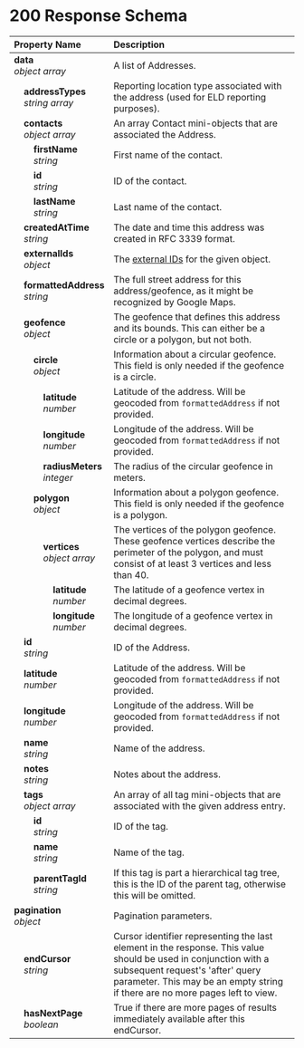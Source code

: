 # 200 Response Schema
| Property Name | Description |
| :------------ | :---------- |
| **data**<br/>_object array_ | A list of Addresses. |
| **&nbsp;&nbsp;&nbsp;&nbsp;addressTypes**<br/>_&nbsp;&nbsp;&nbsp;&nbsp;string array_ | Reporting location type associated with the address (used for ELD reporting purposes). |
| **&nbsp;&nbsp;&nbsp;&nbsp;contacts**<br/>_&nbsp;&nbsp;&nbsp;&nbsp;object array_ | An array Contact mini-objects that are associated the Address. |
| **&nbsp;&nbsp;&nbsp;&nbsp;&nbsp;&nbsp;&nbsp;&nbsp;firstName**<br/>_&nbsp;&nbsp;&nbsp;&nbsp;&nbsp;&nbsp;&nbsp;&nbsp;string_ | First name of the contact. |
| **&nbsp;&nbsp;&nbsp;&nbsp;&nbsp;&nbsp;&nbsp;&nbsp;id**<br/>_&nbsp;&nbsp;&nbsp;&nbsp;&nbsp;&nbsp;&nbsp;&nbsp;string_ | ID of the contact. |
| **&nbsp;&nbsp;&nbsp;&nbsp;&nbsp;&nbsp;&nbsp;&nbsp;lastName**<br/>_&nbsp;&nbsp;&nbsp;&nbsp;&nbsp;&nbsp;&nbsp;&nbsp;string_ | Last name of the contact. |
| **&nbsp;&nbsp;&nbsp;&nbsp;createdAtTime**<br/>_&nbsp;&nbsp;&nbsp;&nbsp;string_ | The date and time this address was created in RFC 3339 format. |
| **&nbsp;&nbsp;&nbsp;&nbsp;externalIds**<br/>_&nbsp;&nbsp;&nbsp;&nbsp;object_ | The [external IDs](https://developers.samsara.com/docs/external-ids) for the given object. |
| **&nbsp;&nbsp;&nbsp;&nbsp;formattedAddress**<br/>_&nbsp;&nbsp;&nbsp;&nbsp;string_ | The full street address for this address/geofence, as it might be recognized by Google Maps. |
| **&nbsp;&nbsp;&nbsp;&nbsp;geofence**<br/>_&nbsp;&nbsp;&nbsp;&nbsp;object_ | The geofence that defines this address and its bounds. This can either be a circle or a polygon, but not both. |
| **&nbsp;&nbsp;&nbsp;&nbsp;&nbsp;&nbsp;&nbsp;&nbsp;circle**<br/>_&nbsp;&nbsp;&nbsp;&nbsp;&nbsp;&nbsp;&nbsp;&nbsp;object_ | Information about a circular geofence. This field is only needed if the geofence is a circle. |
| **&nbsp;&nbsp;&nbsp;&nbsp;&nbsp;&nbsp;&nbsp;&nbsp;&nbsp;&nbsp;&nbsp;&nbsp;latitude**<br/>_&nbsp;&nbsp;&nbsp;&nbsp;&nbsp;&nbsp;&nbsp;&nbsp;&nbsp;&nbsp;&nbsp;&nbsp;number_ | Latitude of the address. Will be geocoded from `formattedAddress` if not provided. |
| **&nbsp;&nbsp;&nbsp;&nbsp;&nbsp;&nbsp;&nbsp;&nbsp;&nbsp;&nbsp;&nbsp;&nbsp;longitude**<br/>_&nbsp;&nbsp;&nbsp;&nbsp;&nbsp;&nbsp;&nbsp;&nbsp;&nbsp;&nbsp;&nbsp;&nbsp;number_ | Longitude of the address. Will be geocoded from `formattedAddress` if not provided. |
| **&nbsp;&nbsp;&nbsp;&nbsp;&nbsp;&nbsp;&nbsp;&nbsp;&nbsp;&nbsp;&nbsp;&nbsp;radiusMeters**<br/>_&nbsp;&nbsp;&nbsp;&nbsp;&nbsp;&nbsp;&nbsp;&nbsp;&nbsp;&nbsp;&nbsp;&nbsp;integer_ | The radius of the circular geofence in meters. |
| **&nbsp;&nbsp;&nbsp;&nbsp;&nbsp;&nbsp;&nbsp;&nbsp;polygon**<br/>_&nbsp;&nbsp;&nbsp;&nbsp;&nbsp;&nbsp;&nbsp;&nbsp;object_ | Information about a polygon geofence. This field is only needed if the geofence is a polygon. |
| **&nbsp;&nbsp;&nbsp;&nbsp;&nbsp;&nbsp;&nbsp;&nbsp;&nbsp;&nbsp;&nbsp;&nbsp;vertices**<br/>_&nbsp;&nbsp;&nbsp;&nbsp;&nbsp;&nbsp;&nbsp;&nbsp;&nbsp;&nbsp;&nbsp;&nbsp;object array_ | The vertices of the polygon geofence. These geofence vertices describe the perimeter of the polygon, and must consist of at least 3 vertices and less than 40. |
| **&nbsp;&nbsp;&nbsp;&nbsp;&nbsp;&nbsp;&nbsp;&nbsp;&nbsp;&nbsp;&nbsp;&nbsp;&nbsp;&nbsp;&nbsp;&nbsp;latitude**<br/>_&nbsp;&nbsp;&nbsp;&nbsp;&nbsp;&nbsp;&nbsp;&nbsp;&nbsp;&nbsp;&nbsp;&nbsp;&nbsp;&nbsp;&nbsp;&nbsp;number_ | The latitude of a geofence vertex in decimal degrees. |
| **&nbsp;&nbsp;&nbsp;&nbsp;&nbsp;&nbsp;&nbsp;&nbsp;&nbsp;&nbsp;&nbsp;&nbsp;&nbsp;&nbsp;&nbsp;&nbsp;longitude**<br/>_&nbsp;&nbsp;&nbsp;&nbsp;&nbsp;&nbsp;&nbsp;&nbsp;&nbsp;&nbsp;&nbsp;&nbsp;&nbsp;&nbsp;&nbsp;&nbsp;number_ | The longitude of a geofence vertex in decimal degrees. |
| **&nbsp;&nbsp;&nbsp;&nbsp;id**<br/>_&nbsp;&nbsp;&nbsp;&nbsp;string_ | ID of the Address. |
| **&nbsp;&nbsp;&nbsp;&nbsp;latitude**<br/>_&nbsp;&nbsp;&nbsp;&nbsp;number_ | Latitude of the address. Will be geocoded from `formattedAddress` if not provided. |
| **&nbsp;&nbsp;&nbsp;&nbsp;longitude**<br/>_&nbsp;&nbsp;&nbsp;&nbsp;number_ | Longitude of the address. Will be geocoded from `formattedAddress` if not provided. |
| **&nbsp;&nbsp;&nbsp;&nbsp;name**<br/>_&nbsp;&nbsp;&nbsp;&nbsp;string_ | Name of the address. |
| **&nbsp;&nbsp;&nbsp;&nbsp;notes**<br/>_&nbsp;&nbsp;&nbsp;&nbsp;string_ | Notes about the address. |
| **&nbsp;&nbsp;&nbsp;&nbsp;tags**<br/>_&nbsp;&nbsp;&nbsp;&nbsp;object array_ | An array of all tag mini-objects that are associated with the given address entry. |
| **&nbsp;&nbsp;&nbsp;&nbsp;&nbsp;&nbsp;&nbsp;&nbsp;id**<br/>_&nbsp;&nbsp;&nbsp;&nbsp;&nbsp;&nbsp;&nbsp;&nbsp;string_ | ID of the tag. |
| **&nbsp;&nbsp;&nbsp;&nbsp;&nbsp;&nbsp;&nbsp;&nbsp;name**<br/>_&nbsp;&nbsp;&nbsp;&nbsp;&nbsp;&nbsp;&nbsp;&nbsp;string_ | Name of the tag. |
| **&nbsp;&nbsp;&nbsp;&nbsp;&nbsp;&nbsp;&nbsp;&nbsp;parentTagId**<br/>_&nbsp;&nbsp;&nbsp;&nbsp;&nbsp;&nbsp;&nbsp;&nbsp;string_ | If this tag is part a hierarchical tag tree, this is the ID of the parent tag, otherwise this will be omitted. |
| **pagination**<br/>_object_ | Pagination parameters. |
| **&nbsp;&nbsp;&nbsp;&nbsp;endCursor**<br/>_&nbsp;&nbsp;&nbsp;&nbsp;string_ | Cursor identifier representing the last element in the response. This value should be used in conjunction with a subsequent request's 'after' query parameter. This may be an empty string if there are no more pages left to view. |
| **&nbsp;&nbsp;&nbsp;&nbsp;hasNextPage**<br/>_&nbsp;&nbsp;&nbsp;&nbsp;boolean_ | True if there are more pages of results immediately available after this endCursor. |
